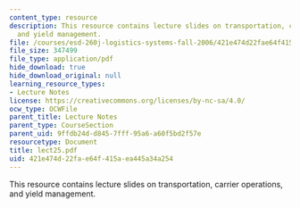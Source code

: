 ```yaml
---
content_type: resource
description: This resource contains lecture slides on transportation, carrier operations,
  and yield management.
file: /courses/esd-260j-logistics-systems-fall-2006/421e474d22fae64f415aea445a34a254_lect25.pdf
file_size: 347499
file_type: application/pdf
hide_download: true
hide_download_original: null
learning_resource_types:
- Lecture Notes
license: https://creativecommons.org/licenses/by-nc-sa/4.0/
ocw_type: OCWFile
parent_title: Lecture Notes
parent_type: CourseSection
parent_uid: 9ffdb24d-d845-7fff-95a6-a60f5bd2f57e
resourcetype: Document
title: lect25.pdf
uid: 421e474d-22fa-e64f-415a-ea445a34a254
---
```

This resource contains lecture slides on transportation, carrier operations, and yield management.